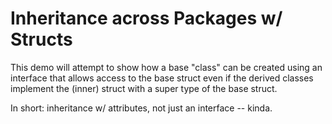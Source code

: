 # Inheritance across Packages w/ Structs

This demo will attempt to show how a base "class" can be created using
an interface that allows access to the base struct even if the derived
classes implement the (inner) struct with a super type of the base
struct.

In short: inheritance w/ attributes, not just an interface -- kinda.
